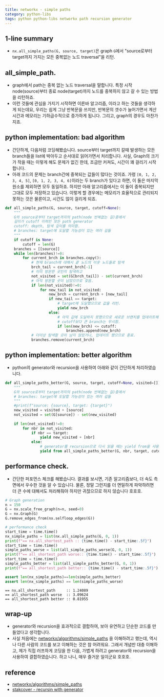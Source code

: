 ```yaml
---
title: networkx - simple paths
category: python-libs
tags: python python-libs networkx path recursion generator
---
```


## 1-line summary 

- `nx.all_simple_paths(G, source, target)`은 graph `G`에서 "source로부터 target까지 가지는 모든 중복없는 노드 traversal"을 리턴.

## all_simple_path. 

- graph에서 path는 중복 없는 노드 traversal을 말합니다. 특정 시작 node(source)부터 종료 node(target)까지 노드를 중복하지 않고 갈 수 있는 방법을 리턴하죠. 
- 이런 것들에 관심을 가지기 시작하면 이른바 알고리즘, 이라고 하는 것들을 생각하게 되는데요, 우리는 쉽게 그냥 반복문을 쓰지만, 반복문의 갯수가 늘어가면서 계산 시간과 메모리는 기하급수적으로 증가하게 됩니다. 그리고, graph의 경우도 마찬가지죠. 

## python implementation: bad algorithm 

- 간단하게, 다음처럼 코딩해봤습니다. source부터 target까지 갈때 발생하는 모든 branch들을 list에 박아두고 순서대로 읽어가면서 처리합니다. 사실, Graph의 크기가 작을 때는 이렇게 해도 문제가 없긴 한데, 조금만 커져도, 시간이 꽤 걸리기 시작합니다.
- 아래 코드의 문제는 branch간에 중복되는 값들이 많다는 것이죠. 가령 `[0, 1, 2, 3, 4, 5]`, `[0, 1, 2, 3, 4, 6]`이라는 두 branch가 있다고 하면, 이 둘은 마지막 원소를 제외하면 모두 동일하죠. 하지만 아래 알고리즘에서는 이 둘이 중복되지만 그대로 모두 저장하고 있습니다. 이렇게 할 경우에는 메모리가 효율적으로 관리되지 못하는 것은 물론이고, 시간도 많이 걸리게 되죠.

```python 
def all_simple_paths(G, source, target, cutoff=None):
    """
    G의 source로부터 target까지의 path(node 반복없는 길)중에서 
    길이가 cutoff 이하인 모든 path generator
    cutoff: depth, 탐색 깊이를 의미함. 
    # branches: target에 도달할 가능성이 있는 여러 길들 
    """
    if cutoff is None: 
        cutoff = len(G)
    branches = [[source]]
    while len(branches)!=0: 
        for current_brch in branches.copy():
            # 현재 branch에 대해서 끝 노드의 이웃 노드들로 탐색 
            brch_tail = current_brch[-1]
            # 이미 방문한 곳인지 탐색하고
            not_visited = set(G[brch_tail]) - set(current_brch)
            # 아직 방문할 곳이 남았으므로 찾음.
            if len(not_visited)!=0:
                for new_tail in not_visited: 
                    new_brch = current_brch + [new_tail]
                    if new_tail == target: 
                        # target에 도달했으므로 값을 리턴.
                        yield new_brch
                    else:
                        # 아직 값에 도달하지 못했으므로 새로운 브랜치를 업데이트해줌
                        # cutoff보다 큰 branch는 무시함.
                        if len(new_brch) <= cutoff: 
                            branches.append(new_brch)
            # 더이상 탐색할 곳이 남지 않았거나, 업데이트 했으므로 종료.
            branches.remove(current_brch)
```


## python implementation: better algorithm 

- python의 generator와 recursion을 사용하여 아래와 같이 간단하게 처리하였습니다. 

```python
def all_simple_paths_better(G, source, target, cutoff=None, visited=[]):
    """
    G의 source로부터 target까지의 path(node 반복없는 길)중에서 
    # branches: target에 도달할 가능성이 있는 여러 길들 
    """
    #print(f"source: {source}, target: {target}")
    new_visited = visited + [source]
    not_visited = set(G[source]) - set(new_visited)
    
    if len(not_visited)!=0:
        for nbr in not_visited: 
            if nbr == target: 
                yield new_visited + [nbr]
            else: 
                # generator를 recursion으로 다시 읽을 때는 yield from을 사용함
                yield from all_simple_paths_better(G, nbr, target, cutoff=cutoff, visited=new_visited)
```

## performance check. 

- 간단한 퍼포먼스 체크를 해봤습니다. 결과를 보시면, 기존 알고리즘보다, 더 속도 측면에서 우수한 것을 알 수 있습니다. 물론, 정말 그런지를 더 면밀하게 파악하려면 더 큰 수에 대해서도 처리해줘야 하지만 귀찮으므로 하지 않습니다 호호호.

```python
# Graph generation 
n = 150
G = nx.scale_free_graph(n=n, seed=0)
G = nx.Graph(G)
G.remove_edges_from(nx.selfloop_edges(G))

# performance check
start_time = time.time() 
nx_simple_paths = list(nx.all_simple_paths(G, 0, 1))
print(f"== nx.all_shortest_path :: {time.time() - start_time:.5f}")
start_time = time.time()
simple_paths_worse = list(all_simple_paths_worse(G, 0, 1))
print(f"== all_shortest_path worse:: {time.time() - start_time:.5f}")
start_time = time.time()
simple_paths_better = list(all_simple_paths_better(G, 0, 1))
print(f"== all_shortest_path better:: {time.time() - start_time:.5f}")

assert len(nx_simple_paths)==len(simple_paths_better)
assert len(nx_simple_paths) == len(simple_paths_worse)
```

```
== nx.all_shortest_path     :: 1.24089
== all_shortest_path worse  :: 3.09624
== all_shortest_path better :: 0.81955
```

## wrap-up

- generator와 recursion을 효과적으로 결합하여, 보아 유연하고 단순한 코드를 만들었다고 생각합니다. 
- 사실 처음에는 [networkx/algorithms/simple_paths](https://networkx.github.io/documentation/stable/_modules/networkx/algorithms/simple_paths.html#all_simple_paths) 을 이해하려고 했는데, 역시나 다른 사람의 코드를 보고 이해하는 것은 참 어려워요. 그래서 개념만 대충 이해하고, 제가 직접 러프하게 코딩을 한 다음, 가볍게 하려고 generator와 recursion을 사용하여 결합하였습니다. 하고 나니, 매우 즐거운 일이군요 호호호.


## reference

- [networkx/algorithms/simple_paths](https://networkx.github.io/documentation/stable/_modules/networkx/algorithms/simple_paths.html#all_simple_paths)
- [stakcover - recursin with generator](https://stackoverflow.com/questions/38254304/can-generators-be-recursive)